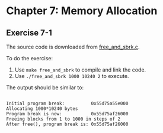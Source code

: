 # Chapter 7: Memory Allocation

## Exercise 7-1

The source code is downloaded from [free_and_sbrk.c](http://man7.org/tlpi/code/online/dist/memalloc/free_and_sbrk.c.html).

To do the exercise:
1. Use `make free_and_sbrk` to compile and link the code.
1. Use `./free_and_sbrk 1000 10240 2` to execute.

The output should be similar to:
```

Initial program break:          0x55d75a55e000
Allocating 1000*10240 bytes
Program break is now:           0x55d75af26000
Freeing blocks from 1 to 1000 in steps of 2
After free(), program break is: 0x55d75af26000
```

